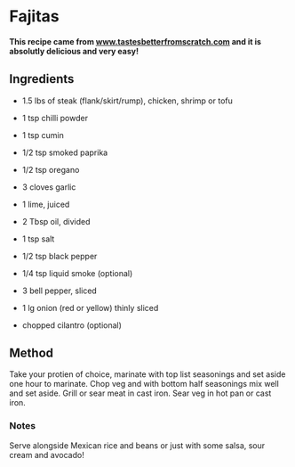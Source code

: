 # Fajitas

#### This recipe came from www.tastesbetterfromscratch.com and it is absolutly delicious and very easy!

## Ingredients

* 1.5 lbs of steak (flank/skirt/rump), chicken, shrimp or tofu
* 1 tsp chilli powder
* 1 tsp cumin
* 1/2 tsp smoked paprika
* 1/2 tsp oregano
* 3 cloves garlic
* 1 lime, juiced
* 2 Tbsp oil, divided

* 1 tsp salt
* 1/2 tsp black pepper
* 1/4 tsp liquid smoke (optional)
* 3 bell pepper, sliced
* 1 lg onion (red or yellow) thinly sliced

* chopped cilantro (optional)

## Method

Take your protien of choice, marinate with top list seasonings and set aside one hour to marinate.
Chop veg and with bottom half seasonings mix well and set aside.
Grill or sear meat in cast iron.
Sear veg in hot pan or cast iron.

### Notes

Serve alongside Mexican rice and beans or just with some salsa, sour cream and avocado!
